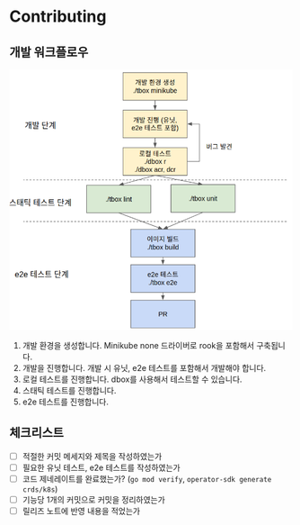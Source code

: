 # Contributing

## 개발 워크플로우

![개발 워크플로우](./assets/workflow.png)

1. 개발 환경을 생성합니다. Minikube none 드라이버로 rook을 포함해서 구축됩니다.
2. 개발을 진행합니다. 개발 시 유닛, e2e 테스트를 포함해서 개발해야 합니다.
3. 로컬 테스트를 진행합니다. dbox를 사용해서 테스트할 수 있습니다.
4. 스태틱 테스트를 진행합니다.
5. e2e 테스트를 진행합니다.

## 체크리스트
* [ ] 적절한 커밋 메세지와 제목을 작성하였는가
* [ ] 필요한 유닛 테스트, e2e 테스트를 작성하였는가
* [ ] 코드 제네레이트를 완료했는가? (`go mod verify`, `operator-sdk generate crds/k8s`)
* [ ] 기능당 1개의 커밋으로 커밋을 정리하였는가
* [ ] 릴리즈 노트에 반영 내용을 적었는가
